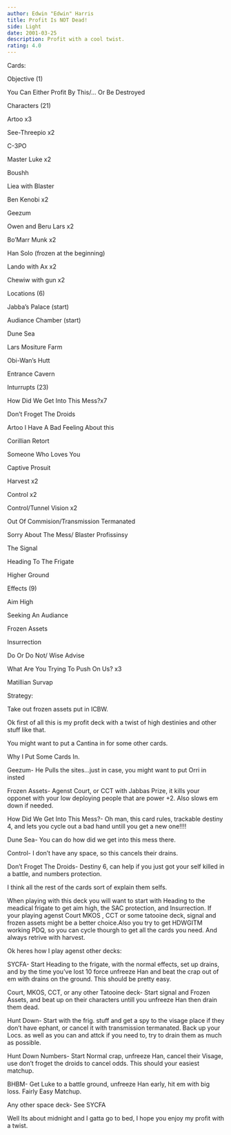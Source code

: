 ```yaml
---
author: Edwin "Edwin" Harris
title: Profit Is NOT Dead!
side: Light
date: 2001-03-25
description: Profit with a cool twist.
rating: 4.0
---
```

Cards: 

Objective (1)
You Can Either Profit By This/... Or Be Destroyed

Characters (21)
Artoo x3
See-Threepio x2
C-3PO 
Master Luke x2
Boushh
Liea with Blaster
Ben Kenobi x2
Geezum
Owen and Beru Lars x2
Bo’Marr Munk x2
Han Solo (frozen at the beginning)
Lando with Ax x2
Chewiw with gun x2

Locations (6)
Jabba’s Palace (start)
Audiance Chamber (start)
Dune Sea
Lars Mositure Farm 
Obi-Wan’s Hutt 
Entrance Cavern

Inturrupts (23)
How Did We Get Into This Mess?x7
Don’t Froget The Droids 
Artoo I Have A Bad Feeling About this 
Corillian Retort
Someone Who Loves You
Captive Prosuit
Harvest x2
Control x2
Control/Tunnel Vision x2
Out Of Commision/Transmission Termanated
Sorry About The Mess/ Blaster Profissinsy 
The Signal
Heading To The Frigate
Higher Ground

Effects (9)
Aim High
Seeking An Audiance
Frozen Assets
Insurrection
Do Or Do Not/ Wise Advise
What Are You Trying To Push On Us? x3
Matillian Survap


Strategy: 

Take out frozen assets put in ICBW.

Ok first of all this is my profit deck with a twist of high destinies and other stuff like that. 

You might want to put a Cantina in for some other cards.

Why I Put Some Cards In.

Geezum- He Pulls the sites...just in case, you might want to put Orri in insted

Frozen Assets- Agenst Court, or CCT with Jabbas Prize, it kills your opponet with your low deploying people that are power +2. Also slows em down if needed.

How Did We Get Into This Mess?- Oh man, this card rules, trackable destiny 4, and lets you cycle out a bad hand untill you get a new one!!!!

Dune Sea- You can do how did we get into this mess there.

Control- I don’t have any space, so this cancels their drains.

Don’t Froget The Droids- Destiny 6, can help if you just got your self killed in a battle, and numbers protection.

I think all the rest of the cards sort of explain them selfs.



When playing with this deck you will want to start with Heading to the meadical frigate to get aim high, the SAC protection, and Insurrection. If your playing agenst Court MKOS , CCT or some tatooine deck, signal and frozen assets might be a better choice.Also you try to get HDWGITM working PDQ, so you can cycle thourgh to get all the cards you need. And always retrive with harvest.

Ok heres how I play agenst other decks:

SYCFA- Start Heading to the frigate, with the normal effects, set up drains, and by the time you’ve lost 10 force unfreeze Han and beat the crap out of em with drains on the ground. This should be pretty easy. 

Court, MKOS, CCT, or any other Tatooine deck- Start signal and Frozen Assets, and beat up on their characters untill you unfreeze Han then drain them dead.

Hunt Down- Start with the frig. stuff and get a spy to the visage place if they don’t have ephant, or cancel it with transmission termanated. Back up your Locs. as well as you can and attck if you need to, try to drain them as much as possible.

Hunt Down Numbers- Start Normal crap, unfreeze Han, cancel their Visage, use don’t froget the droids to cancel odds. This should your easiest matchup.

BHBM- Get Luke to a battle ground, unfreeze Han early, hit em with big loss. Fairly Easy Matchup.

Any other space deck- See SYCFA


Well Its about midnight and I gatta go to bed, I hope you enjoy my profit with a twist.  